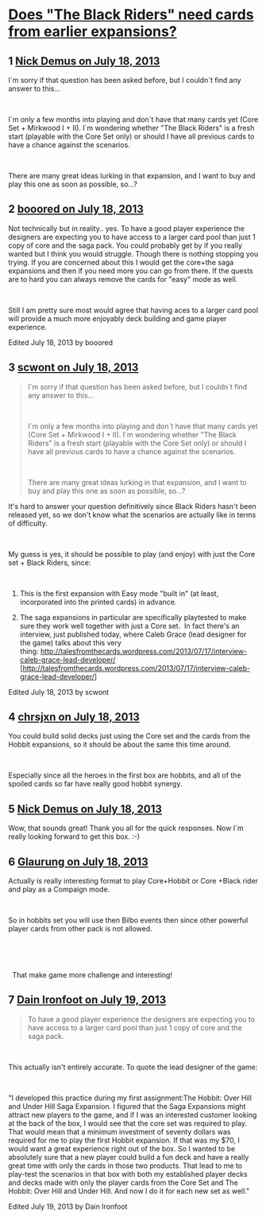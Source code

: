 # [Does &quot;The Black Riders&quot; need cards from earlier expansions?](https://community.fantasyflightgames.com/topic/86571-does-the-black-riders-need-cards-from-earlier-expansions/)

## 1 [Nick Demus on July 18, 2013](https://community.fantasyflightgames.com/topic/86571-does-the-black-riders-need-cards-from-earlier-expansions/?do=findComment&comment=816592)

I´m sorry if that question has been asked before, but I couldn´t find any answer to this...

 

I´m only a few months into playing and don´t have that many cards yet (Core Set + Mirkwood I + II). I´m wondering whether "The Black Riders" is a fresh start (playable with the Core Set only) or should I have all previous cards to have a chance against the scenarios.

 

There are many great ideas lurking in that expansion, and I want to buy and play this one as soon as possible, so...?

## 2 [booored on July 18, 2013](https://community.fantasyflightgames.com/topic/86571-does-the-black-riders-need-cards-from-earlier-expansions/?do=findComment&comment=816593)

Not technically but in reality.. yes. To have a good player experience the designers are expecting you to have access to a larger card pool than just 1 copy of core and the saga pack. You could probably get by if you really wanted but I think you would struggle. Though there is nothing stopping you trying. If you are concerned about this I would get the core+the saga expansions and then if you need more you can go from there. If the quests are to hard you can always remove the cards for "easy" mode as well.

 

Still I am pretty sure most would agree that having aces to a larger card pool will provide a much more enjoyably deck building and game player experience.

Edited July 18, 2013 by booored

## 3 [scwont on July 18, 2013](https://community.fantasyflightgames.com/topic/86571-does-the-black-riders-need-cards-from-earlier-expansions/?do=findComment&comment=816622)

> I´m sorry if that question has been asked before, but I couldn´t find any answer to this...
> 
>  
> 
> I´m only a few months into playing and don´t have that many cards yet (Core Set + Mirkwood I + II). I´m wondering whether "The Black Riders" is a fresh start (playable with the Core Set only) or should I have all previous cards to have a chance against the scenarios.
> 
>  
> 
> There are many great ideas lurking in that expansion, and I want to buy and play this one as soon as possible, so...?

It's hard to answer your question definitively since Black Riders hasn't been released yet, so we don't know what the scenarios are actually like in terms of difficulty.

 

My guess is yes, it should be possible to play (and enjoy) with just the Core set + Black Riders, since:

 

1. This is the first expansion with Easy mode "built in" (at least, incorporated into the printed cards) in advance.

2. The saga expansions in particular are specifically playtested to make sure they work well together with just a Core set.  In fact there's an interview, just published today, where Caleb Grace (lead designer for the game) talks about this very thing: http://talesfromthecards.wordpress.com/2013/07/17/interview-caleb-grace-lead-developer/ [http://talesfromthecards.wordpress.com/2013/07/17/interview-caleb-grace-lead-developer/]

Edited July 18, 2013 by scwont

## 4 [chrsjxn on July 18, 2013](https://community.fantasyflightgames.com/topic/86571-does-the-black-riders-need-cards-from-earlier-expansions/?do=findComment&comment=816641)

You could build solid decks just using the Core set and the cards from the Hobbit expansions, so it should be about the same this time around.

 

Especially since all the heroes in the first box are hobbits, and all of the spoiled cards so far have really good hobbit synergy.

## 5 [Nick Demus on July 18, 2013](https://community.fantasyflightgames.com/topic/86571-does-the-black-riders-need-cards-from-earlier-expansions/?do=findComment&comment=816670)

Wow, that sounds great! Thank you all for the quick responses. Now I´m really looking forward to get this box. :-)

## 6 [Glaurung on July 18, 2013](https://community.fantasyflightgames.com/topic/86571-does-the-black-riders-need-cards-from-earlier-expansions/?do=findComment&comment=816684)

Actually is really interesting format to play Core+Hobbit or Core +Black rider and play as a Compaign mode.

 

So in hobbits set you will use then Bilbo events then since other powerful player cards from other pack is not allowed.

 

 

  That make game more challenge and interesting!

## 7 [Dain Ironfoot on July 19, 2013](https://community.fantasyflightgames.com/topic/86571-does-the-black-riders-need-cards-from-earlier-expansions/?do=findComment&comment=817360)

> To have a good player experience the designers are expecting you to have access to a larger card pool than just 1 copy of core and the saga pack.

 

This actually isn't entirely accurate. To quote the lead designer of the game:

 

"I developed this practice during my first assignment:The Hobbit: Over Hill and Under Hill Saga Expansion. I figured that the Saga Expansions might attract new players to the game, and if I was an interested customer looking at the back of the box, I would see that the core set was required to play. That would mean that a minimum investment of seventy dollars was required for me to play the first Hobbit expansion. If that was my $70, I would want a great experience right out of the box. So I wanted to be absolutely sure that a new player could build a fun deck and have a really great time with only the cards in those two products. That lead to me to play-test the scenarios in that box with both my established player decks and decks made with only the player cards from the Core Set and The Hobbit: Over Hill and Under Hill. And now I do it for each new set as well."

Edited July 19, 2013 by Dain Ironfoot

